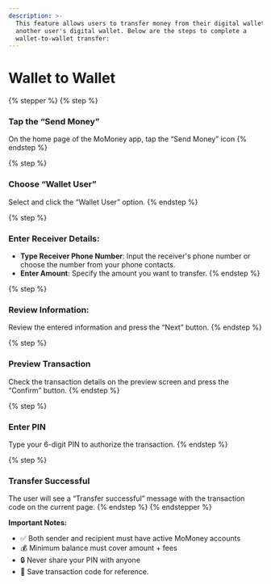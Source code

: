 ```yaml
---
description: >-
  This feature allows users to transfer money from their digital wallet to
  another user's digital wallet. Below are the steps to complete a
  wallet-to-wallet transfer:
---
```


# Wallet to Wallet

{% stepper %}
{% step %}
### **Tap the “Send Money”**&#x20;

On the home page of the MoMoney app, tap the “Send Money” icon
{% endstep %}

{% step %}
### **Choose “Wallet User”**

Select and click the “Wallet User” option.
{% endstep %}

{% step %}
### **Enter Receiver Details**:

* **Type Receiver Phone Number**: Input the receiver's phone number or choose the number from your phone contacts.
* **Enter Amount**: Specify the amount you want to transfer.
{% endstep %}

{% step %}
### **Review Information**:&#x20;

Review the entered information and press the “Next” button.
{% endstep %}

{% step %}
### **Preview Transaction**

Check the transaction details on the preview screen and press the “Confirm” button.
{% endstep %}

{% step %}
### Enter PIN

Type your 6-digit PIN to authorize the transaction.
{% endstep %}

{% step %}
### Transfer Successful

The user will see a “Transfer successful” message with the transaction code on the current page.
{% endstep %}
{% endstepper %}

**Important Notes:**

* ✅ Both sender and recipient must have active MoMoney accounts
* 💰 Minimum balance must cover amount + fees
* 🔒 Never share your PIN with anyone
* 📱 Save transaction code for reference.
